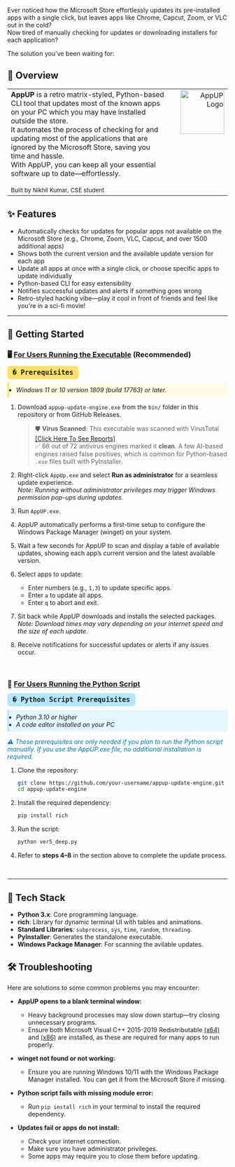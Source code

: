 Ever noticed how the Microsoft Store effortlessly updates its pre-installed apps with a single click, but leaves apps like Chrome, Capcut, Zoom, or VLC out in the cold? <br>
Now tired of manually checking for updates or downloading installers for each application?

The solution you've been waiting for:

  ## 🚀 Overview
  <table>
    <tr>
      <td>
        <b>AppUP</b> is a retro matrix-styled, Python-based CLI tool that updates most of the known apps on your PC which you may have installed outside the store.<br>
            It automates the process of checking for and updating most of the applications that are ignored by the Microsoft Store, saving you time and hassle.<br>
            With AppUP, you can keep all your essential software up to date—effortlessly.<br>
          <br>
          <sub>Built by Nikhil Kumar, CSE student</sub>
      </td>
      <td align="right" valign="top" width="120">
        <img src="icon.ico" alt="AppUP Logo" width="100"/>
      </td>
    </tr>
  </table>

## ✨ Features
   - Automatically checks for updates for popular apps not available on the Microsoft Store (e.g., Chrome, Zoom, VLC, Capcut, and over 1500 additional apps)
  - Shows both the current version and the available update version for each app
  - Update all apps at once with a single click, or choose specific apps to update individually
  - Python-based CLI for easy extensibility
  - Notifies successful updates and alerts if something goes wrong
  - Retro-styled hacking vibe—play it cool in front of friends and feel like you're in a sci-fi movie!

---

## 🏁 Getting Started

### 🖥️ <ins>For Users Running the Executable</ins> (Recommended)
<div align="left">
<kbd style="background:#ffe066; color:#222; padding:6px 12px; border-radius:6px; font-size:1.1em;">�️ <b>Prerequisites</b></kbd>
</div>

<ul style="background:#fffbe6; border-left:4px solid #ffe066; padding:8px 16px;">
  <li><i>Windows 11 or 10 version 1809 (build 17763) or later.</i></li>
</ul>

1. Download `appup-update-engine.exe` from the `bin/` folder in this repository or from GitHub Releases.

     > 🛡️ **Virus Scanned**: This executable was scanned with VirusTotal  
     > [[Click Here To See Reports]](https://www.virustotal.com/gui/file/0dc9936776f9f39a2a2c882385de0736df1cd83eba3ceec68510cadd5126a371)  
     > ✅ 68 out of 72 antivirus engines marked it **clean**. A few AI-based engines raised false positives, which is common for Python-based `.exe` files built with PyInstaller.

2. Right-click `AppUp.exe` and select **Run as administrator** for a seamless update experience.  
     *Note: Running without administrator privileges may trigger Windows permission pop-ups during updates.*

3. Run `AppUP.exe`.

4. AppUP automatically performs a first-time setup to configure the Windows Package Manager (winget) on your system.

5. Wait a few seconds for AppUP to scan and display a table of available updates, showing each app’s current version and the latest available version.

6. Select apps to update:  
     - Enter numbers (e.g., `1,3`) to update specific apps.  
     - Enter `a` to update all apps.  
     - Enter `q` to abort and exit.

7. Sit back while AppUP downloads and installs the selected packages.  
     *Note: Download times may vary depending on your internet speed and the size of each update.*

8. Receive notifications for successful updates or alerts if any issues occur.

<br>

### 🐍 <ins>For Users Running the Python Script</ins>
<div align="left">
<kbd style="background:#b3e6ff; color:#222; padding:6px 12px; border-radius:6px; font-size:1.1em;">� <b>Python Script Prerequisites</b></kbd>
</div>

<ul style="background:#e6f7ff; border-left:4px solid #b3e6ff; padding:8px 16px;">
  <li><i>Python 3.10 or higher</i></li>
  <li><i>A code editor installed on your PC</i></li>
</ul>

<span style="color:#0077b6; font-style:italic;">⚠️ These prerequisites are only needed if you plan to run the Python script manually. If you use the AppUP.exe file, no additional installation is required.</span>



1. Clone the repository:
   ```sh
   git clone https://github.com/your-username/appup-update-engine.git
   cd appup-update-engine
   ```

2. Install the required dependency:
   ```sh
   pip install rich
   ```

3. Run the script:
   ```sh
   python ver5_deep.py
   ```

4. Refer to <b>steps 4–8</b> in the section above to complete the update process.

<br>

---
## 🧰 Tech Stack
- **Python 3.x**: Core programming language.
- **rich**: Library for dynamic terminal UI with tables and animations.
- **Standard Libraries**: `subprocess`, `sys`, `time`, `random`, `threading`.
- **PyInstaller**: Generates the standalone executable.
- **Windows Package Manager**: For scanning the avilable updates.


## 🛠️ Troubleshooting

Here are solutions to some common problems you may encounter:
- **AppUP opens to a blank terminal window:**
  - Heavy background processes may slow down startup—try closing unnecessary programs.
  - Ensure both Microsoft Visual C++ 2015-2019 Redistributable [(x64)](https://aka.ms/vs/16/release/vc_redist.x64.exe) and [(x86)](https://aka.ms/vs/16/release/vc_redist.x86.exe) are installed, as these are required for many apps to run properly.

- **winget not found or not working:**
  - Ensure you are running Windows 10/11 with the Windows Package Manager installed. You can get it from the Microsoft Store if missing.

- **Python script fails with missing module error:**
  - Run `pip install rich` in your terminal to install the required dependency.

- **Updates fail or apps do not install:**
  - Check your internet connection.
  - Make sure you have administrator privileges.
  - Some apps may require you to close them before updating.
